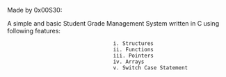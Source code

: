 Made by 0x00S30:

A simple and basic Student Grade Management System written in C using following features:

                                      i. Structures
                                      ii. Functions
                                      iii. Pointers
                                      iv. Arrays
                                      v. Switch Case Statement


